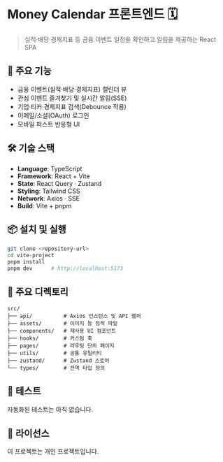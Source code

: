 # Money Calendar 프론트엔드 🗓️

> 실적·배당·경제지표 등 금융 이벤트 일정을 확인하고 알림을 제공하는 React SPA

## 🚀 주요 기능

- 금융 이벤트(실적·배당·경제지표) 캘린더 뷰
- 관심 이벤트 즐겨찾기 및 실시간 알림(SSE)
- 기업·티커·경제지표 검색(Debounce 적용)
- 이메일/소셜(OAuth) 로그인
- 모바일 퍼스트 반응형 UI

## 🛠️ 기술 스택

- **Language**: TypeScript
- **Framework**: React + Vite
- **State**: React Query · Zustand
- **Styling**: Tailwind CSS
- **Network**: Axios · SSE
- **Build**: Vite + pnpm

## 📦 설치 및 실행

```bash
git clone <repository-url>
cd vite-project
pnpm install
pnpm dev      # http://localhost:5173
```

## 📁 주요 디렉토리

```
src/
├── api/          # Axios 인스턴스 및 API 헬퍼
├── assets/       # 이미지 등 정적 파일
├── components/   # 재사용 UI 컴포넌트
├── hooks/        # 커스텀 훅
├── pages/        # 라우팅 단위 페이지
├── utils/        # 공통 유틸리티
├── zustand/      # Zustand 스토어
└── types/        # 전역 타입 정의
```

## 🧪 테스트

자동화된 테스트는 아직 없습니다.

## 📄 라이선스

이 프로젝트는 개인 프로젝트입니다.
